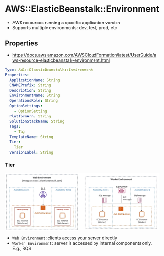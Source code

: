# AWS::ElasticBeanstalk::Environment

- AWS resources running a specific application version
- Supports multiple environments: dev, test, prod, etc

## Properties

- <https://docs.aws.amazon.com/AWSCloudFormation/latest/UserGuide/aws-resource-elasticbeanstalk-environment.html>

```yaml
Type: AWS::ElasticBeanstalk::Environment
Properties:
  ApplicationName: String
  CNAMEPrefix: String
  Description: String
  EnvironmentName: String
  OperationsRole: String
  OptionSettings:
    - OptionSetting
  PlatformArn: String
  SolutionStackName: String
  Tags:
    - Tag
  TemplateName: String
  Tier:
    Tier
  VersionLabel: String
```

### Tier

![Tiers](.images/beanstalk-tiers.png)

- `Web Environment`: clients access your server directly
- `Worker Environment`: server is accessed by internal components only. E.g., SQS
